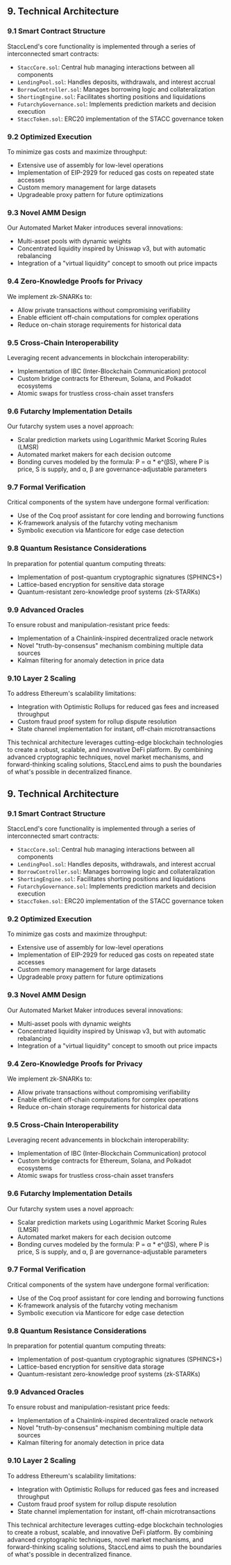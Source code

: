 ## 9. Technical Architecture

### 9.1 Smart Contract Structure

StaccLend's core functionality is implemented through a series of interconnected smart contracts:

- `StaccCore.sol`: Central hub managing interactions between all components
- `LendingPool.sol`: Handles deposits, withdrawals, and interest accrual
- `BorrowController.sol`: Manages borrowing logic and collateralization
- `ShortingEngine.sol`: Facilitates shorting positions and liquidations
- `FutarchyGovernance.sol`: Implements prediction markets and decision execution
- `StaccToken.sol`: ERC20 implementation of the STACC governance token

### 9.2 Optimized Execution

To minimize gas costs and maximize throughput:

- Extensive use of assembly for low-level operations
- Implementation of EIP-2929 for reduced gas costs on repeated state accesses
- Custom memory management for large datasets
- Upgradeable proxy pattern for future optimizations

### 9.3 Novel AMM Design

Our Automated Market Maker introduces several innovations:

- Multi-asset pools with dynamic weights
- Concentrated liquidity inspired by Uniswap v3, but with automatic rebalancing
- Integration of a "virtual liquidity" concept to smooth out price impacts

### 9.4 Zero-Knowledge Proofs for Privacy

We implement zk-SNARKs to:

- Allow private transactions without compromising verifiability
- Enable efficient off-chain computations for complex operations
- Reduce on-chain storage requirements for historical data

### 9.5 Cross-Chain Interoperability

Leveraging recent advancements in blockchain interoperability:

- Implementation of IBC (Inter-Blockchain Communication) protocol
- Custom bridge contracts for Ethereum, Solana, and Polkadot ecosystems
- Atomic swaps for trustless cross-chain asset transfers

### 9.6 Futarchy Implementation Details

Our futarchy system uses a novel approach:

- Scalar prediction markets using Logarithmic Market Scoring Rules (LMSR)
- Automated market makers for each decision outcome
- Bonding curves modeled by the formula: P = α * e^(βS), where P is price, S is supply, and α, β are governance-adjustable parameters

### 9.7 Formal Verification

Critical components of the system have undergone formal verification:

- Use of the Coq proof assistant for core lending and borrowing functions
- K-framework analysis of the futarchy voting mechanism
- Symbolic execution via Manticore for edge case detection

### 9.8 Quantum Resistance Considerations

In preparation for potential quantum computing threats:

- Implementation of post-quantum cryptographic signatures (SPHINCS+)
- Lattice-based encryption for sensitive data storage
- Quantum-resistant zero-knowledge proof systems (zk-STARKs)

### 9.9 Advanced Oracles

To ensure robust and manipulation-resistant price feeds:

- Implementation of a Chainlink-inspired decentralized oracle network
- Novel "truth-by-consensus" mechanism combining multiple data sources
- Kalman filtering for anomaly detection in price data

### 9.10 Layer 2 Scaling

To address Ethereum's scalability limitations:

- Integration with Optimistic Rollups for reduced gas fees and increased throughput
- Custom fraud proof system for rollup dispute resolution
- State channel implementation for instant, off-chain microtransactions

This technical architecture leverages cutting-edge blockchain technologies to create a robust, scalable, and innovative DeFi platform. By combining advanced cryptographic techniques, novel market mechanisms, and forward-thinking scaling solutions, StaccLend aims to push the boundaries of what's possible in decentralized finance.


## 9. Technical Architecture

### 9.1 Smart Contract Structure

StaccLend's core functionality is implemented through a series of interconnected smart contracts:

- `StaccCore.sol`: Central hub managing interactions between all components
- `LendingPool.sol`: Handles deposits, withdrawals, and interest accrual
- `BorrowController.sol`: Manages borrowing logic and collateralization
- `ShortingEngine.sol`: Facilitates shorting positions and liquidations
- `FutarchyGovernance.sol`: Implements prediction markets and decision execution
- `StaccToken.sol`: ERC20 implementation of the STACC governance token

### 9.2 Optimized Execution

To minimize gas costs and maximize throughput:

- Extensive use of assembly for low-level operations
- Implementation of EIP-2929 for reduced gas costs on repeated state accesses
- Custom memory management for large datasets
- Upgradeable proxy pattern for future optimizations

### 9.3 Novel AMM Design

Our Automated Market Maker introduces several innovations:

- Multi-asset pools with dynamic weights
- Concentrated liquidity inspired by Uniswap v3, but with automatic rebalancing
- Integration of a "virtual liquidity" concept to smooth out price impacts

### 9.4 Zero-Knowledge Proofs for Privacy

We implement zk-SNARKs to:

- Allow private transactions without compromising verifiability
- Enable efficient off-chain computations for complex operations
- Reduce on-chain storage requirements for historical data

### 9.5 Cross-Chain Interoperability

Leveraging recent advancements in blockchain interoperability:

- Implementation of IBC (Inter-Blockchain Communication) protocol
- Custom bridge contracts for Ethereum, Solana, and Polkadot ecosystems
- Atomic swaps for trustless cross-chain asset transfers

### 9.6 Futarchy Implementation Details

Our futarchy system uses a novel approach:

- Scalar prediction markets using Logarithmic Market Scoring Rules (LMSR)
- Automated market makers for each decision outcome
- Bonding curves modeled by the formula: P = α * e^(βS), where P is price, S is supply, and α, β are governance-adjustable parameters

### 9.7 Formal Verification

Critical components of the system have undergone formal verification:

- Use of the Coq proof assistant for core lending and borrowing functions
- K-framework analysis of the futarchy voting mechanism
- Symbolic execution via Manticore for edge case detection

### 9.8 Quantum Resistance Considerations

In preparation for potential quantum computing threats:

- Implementation of post-quantum cryptographic signatures (SPHINCS+)
- Lattice-based encryption for sensitive data storage
- Quantum-resistant zero-knowledge proof systems (zk-STARKs)

### 9.9 Advanced Oracles

To ensure robust and manipulation-resistant price feeds:

- Implementation of a Chainlink-inspired decentralized oracle network
- Novel "truth-by-consensus" mechanism combining multiple data sources
- Kalman filtering for anomaly detection in price data

### 9.10 Layer 2 Scaling

To address Ethereum's scalability limitations:

- Integration with Optimistic Rollups for reduced gas fees and increased throughput
- Custom fraud proof system for rollup dispute resolution
- State channel implementation for instant, off-chain microtransactions

This technical architecture leverages cutting-edge blockchain technologies to create a robust, scalable, and innovative DeFi platform. By combining advanced cryptographic techniques, novel market mechanisms, and forward-thinking scaling solutions, StaccLend aims to push the boundaries of what's possible in decentralized finance.

